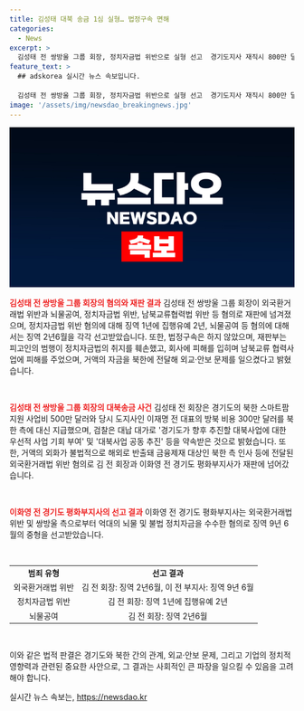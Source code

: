 ```yaml
---
title: 김성태 대북 송금 1심 실형… 법정구속 면해
categories:
  - News
excerpt: >
  김성태 전 쌍방울 그룹 회장, 정치자금법 위반으로 실형 선고  경기도지사 재직시 800만 달러 북한지원 혐의. 수원지법, 김 전 회장에 징역 2년6월 선고. 정치자금법 위반에 집행유예 2년. 법정구속은 하지 않았으나 정치자금법 취지 훼손 및 남북교류협력사업 피해 등 인정. 800만 달러 거액 북한송금 혐의도 제기. 이화영 전 경기도 평화부지사 등도 관련 혐의로 재판 대상.
feature_text: >
  ## adskorea 실시간 뉴스 속보입니다.

  김성태 전 쌍방울 그룹 회장, 정치자금법 위반으로 실형 선고  경기도지사 재직시 800만 달러 북한지원 혐의. 수원지법, 김 전 회장에 징역 2년6월 선고. 정치자금법 위반에 집행유예 2년. 법정구속은 하지 않았으나 정치자금법 취지 훼손 및 남북교류협력사업 피해 등 인정. 800만 달러 거액 북한송금 혐의도 제기. 이화영 전 경기도 평화부지사 등도 관련 혐의로 재판 대상.
image: '/assets/img/newsdao_breakingnews.jpg'
---
```


<p><img src="/assets/img/newsdao_breakingnews.jpg" alt="adskorea 속보" /></p>

<p><b><span style="color: #ee2323;">김성태 전 쌍방울 그룹 회장의 혐의와 재판 결과</span></b>
김성태 전 쌍방울 그룹 회장이 외국환거래법 위반과 뇌물공여, 정치자금법 위반, 남북교류협력법 위반 등 혐의로 재판에 넘겨졌으며, 정치자금법 위반 혐의에 대해 징역 1년에 집행유예 2년, 뇌물공여 등 혐의에 대해서는 징역 2년6월을 각각 선고받았습니다. 또한, 법정구속은 하지 않았으며, 재판부는 피고인의 범행이 정치자금법의 취지를 훼손했고, 회사에 피해를 입히며 남북교류 협력사업에 피해를 주었으며, 거액의 자금을 북한에 전달해 외교·안보 문제를 일으켰다고 밝혔습니다.</p>

<p data-ke-size="size16">&nbsp;</p>

<p><b><span style="color: #ee2323;">김성태 전 쌍방울 그룹 회장의 대북송금 사건</span></b>
김성태 전 회장은 경기도의 북한 스마트팜 지원 사업비 500만 달러와 당시 도지사인 이재명 전 대표의 방북 비용 300만 달러를 북한 측에 대신 지급했으며, 검찰은 대납 대가로 '경기도가 향후 추진할 대북사업에 대한 우선적 사업 기회 부여' 및 '대북사업 공동 추진' 등을 약속받은 것으로 밝혔습니다. 또한, 거액의 외화가 불법적으로 해외로 반출돼 금융제재 대상인 북한 측 인사 등에 전달된 외국환거래법 위반 혐의로 김 전 회장과 이화영 전 경기도 평화부지사가 재판에 넘어갔습니다.</p>

<p data-ke-size="size16">&nbsp;</p>

<p><b><span style="color: #ee2323;">이화영 전 경기도 평화부지사의 선고 결과</span></b>
이화영 전 경기도 평화부지사는 외국환거래법 위반 및 쌍방울 측으로부터 억대의 뇌물 및 불법 정치자금을 수수한 혐의로 징역 9년 6월의 중형을 선고받았습니다.</p>

<p data-ke-size="size16">&nbsp;</p>

<table>
   <tbody>
      <tr>
         <td style="text-align: center; height: 17px;"><b>범죄 유형</b></td>
         <td style="text-align: center; height: 17px;"><b>선고 결과</b></td>
      </tr>
      <tr>
         <td style="text-align: center; height: 17px;">외국환거래법 위반</td>
         <td style="text-align: center; height: 17px;">김 전 회장: 징역 2년6월, 이 전 부지사: 징역 9년 6월</td>
      </tr>
      <tr>
         <td style="text-align: center; height: 17px;">정치자금법 위반</td>
         <td style="text-align: center; height: 17px;">김 전 회장: 징역 1년에 집행유예 2년</td>
      </tr>
      <tr>
         <td style="text-align: center; height: 17px;">뇌물공여</td>
         <td style="text-align: center; height: 17px;">김 전 회장: 징역 2년6월</td>
      </tr>
   </tbody>
</table>

<p data-ke-size="size16">&nbsp;</p>

<p>이와 같은 법적 판결은 경기도와 북한 간의 관계, 외교·안보 문제, 그리고 기업의 정치적 영향력과 관련된 중요한 사안으로, 그 결과는 사회적인 큰 파장을 일으킬 수 있음을 고려해야 합니다.</p>
실시간 뉴스 속보는, <a href="https://newsdao.kr" rel="dofollow">https://newsdao.kr</a>


